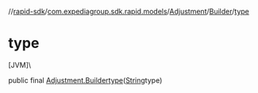 //[rapid-sdk](../../../../index.md)/[com.expediagroup.sdk.rapid.models](../../index.md)/[Adjustment](../index.md)/[Builder](index.md)/[type](type.md)

# type

[JVM]\

public final [Adjustment.Builder](index.md)[type](type.md)([String](https://docs.oracle.com/javase/8/docs/api/java/lang/String.html)type)
